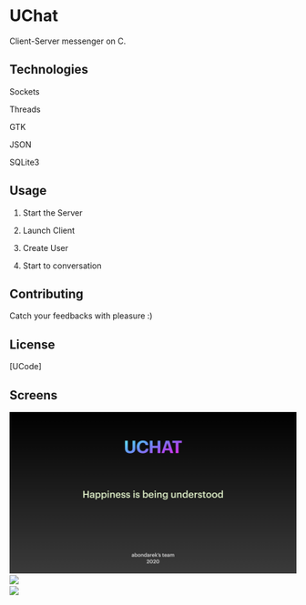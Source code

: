 # UChat
Client-Server messenger on C.

## Technologies

Sockets

Threads

GTK

JSON

SQLite3

## Usage

1. Start the Server

2. Launch Client

3. Create User

4. Start to conversation

## Contributing
Catch your feedbacks with pleasure :)

## License
[UCode]

## Screens

<img src="screen1.png"><br>
<img src="screen2.png"><br>
<img src="screen3.png"><br>
